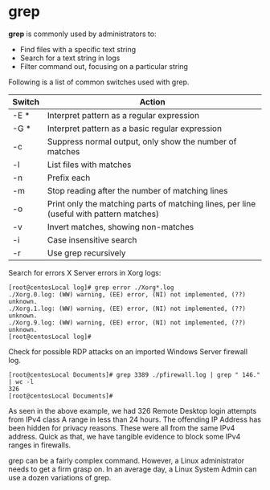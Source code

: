 # grep

**grep** is commonly used by administrators to:

- Find files with a specific text string
- Search for a text string in logs
- Filter command out, focusing on a particular string

Following is a list of common switches used with grep.

| Switch | Action |
|-----|--------|
| -E * | Interpret pattern as a regular expression |
| -G * | Interpret pattern as a basic regular expression |
| -c | Suppress normal output, only show the number of matches |
| -l | List files with matches |
| -n | Prefix each |
| -m | Stop reading after the number of matching lines |
| -o | Print only the matching parts of matching lines, per line (useful with pattern matches) |
| -v | Invert matches, showing non-matches |
| -i | Case insensitive search |
| -r | Use grep recursively |

Search for errors X Server errors in Xorg logs:

```
[root@centosLocal log]# grep error ./Xorg*.log
./Xorg.0.log: (WW) warning, (EE) error, (NI) not implemented, (??) unknown.
./Xorg.1.log: (WW) warning, (EE) error, (NI) not implemented, (??) unknown.
./Xorg.9.log: (WW) warning, (EE) error, (NI) not implemented, (??) unknown.
[root@centosLocal log]#
```

Check for possible RDP attacks on an imported Windows Server firewall log.

```
[root@centosLocal Documents]# grep 3389 ./pfirewall.log | grep " 146." | wc -l
326
[root@centosLocal Documents]#
```

As seen in the above example, we had 326 Remote Desktop login attempts from IPv4 class A range in less than 24 hours. The offending IP Address has been hidden for privacy reasons. These were all from the same IPv4 address. Quick as that, we have tangible evidence to block some IPv4 ranges in firewalls.

grep can be a fairly complex command. However, a Linux administrator needs to get a firm grasp on. In an average day, a Linux System Admin can use a dozen variations of grep.
